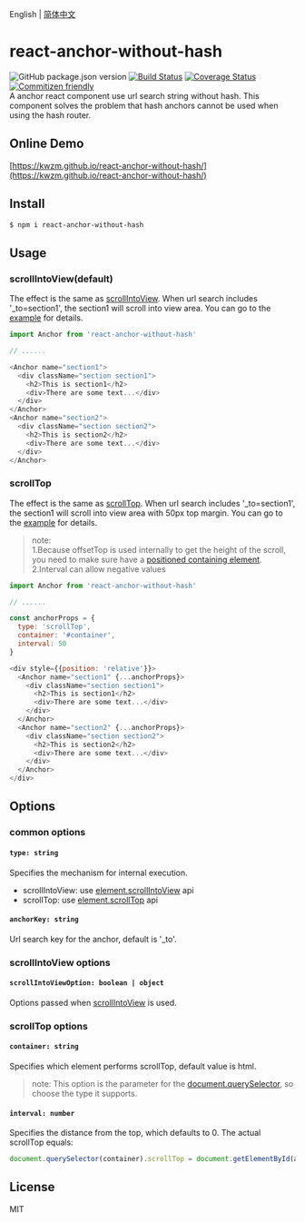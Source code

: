 English | [简体中文](./README_zh-CN.md)

# react-anchor-without-hash
![GitHub package.json version](https://img.shields.io/github/package-json/v/kwzm/react-anchor-without-hash)
[![Build Status](https://travis-ci.org/kwzm/react-anchor-without-hash.svg?branch=master)](https://travis-ci.org/kwzm/react-anchor-without-hash)
[![Coverage Status](https://coveralls.io/repos/github/kwzm/react-anchor-without-hash/badge.svg?branch=master)](https://coveralls.io/github/kwzm/react-anchor-without-hash?branch=master)
[![Commitizen friendly](https://img.shields.io/badge/commitizen-friendly-brightgreen.svg)](http://commitizen.github.io/cz-cli/)  
A anchor react component use url search string without hash.
This component solves the problem that hash anchors cannot be used when using the hash router. 
## Online Demo
[https://kwzm.github.io/react-anchor-without-hash/](https://kwzm.github.io/react-anchor-without-hash/)
## Install
```sh
$ npm i react-anchor-without-hash
```
## Usage
### scrollIntoView(default)
The effect is the same as [scrollIntoView]((https://developer.mozilla.org/en-US/docs/Web/API/Element/scrollIntoView)).
When url search includes '_to=section1', the section1 will scroll into view area.
You can go to the [example](https://github.com/kwzm/react-anchor-without-hash/blob/master/example/App.js) for details.
```js
import Anchor from 'react-anchor-without-hash'

// ......

<Anchor name="section1">
  <div className="section section1">
    <h2>This is section1</h2>
    <div>There are some text...</div>
  </div>
</Anchor>
<Anchor name="section2">
  <div className="section section2">
    <h2>This is section2</h2>
    <div>There are some text...</div>
  </div>
</Anchor>
```
### scrollTop
The effect is the same as [scrollTop]((https://developer.mozilla.org/en-US/docs/Web/API/Element/scrollTop)).
When url search includes '_to=section1', the section1 will scroll into view area with 50px top margin.
You can go to the [example](https://github.com/kwzm/react-anchor-without-hash/blob/master/example/App.js) for details.
> note:  
1.Because offsetTop is used internally to get the height of the scroll, you need to make sure have a [positioned containing element](https://developer.mozilla.org/en-US/docs/Web/API/HTMLElement/offsetParent).  
2.Interval can allow negative values

```js
import Anchor from 'react-anchor-without-hash'

// ......

const anchorProps = {
  type: 'scrollTop',
  container: '#container',
  interval: 50
}

<div style={{position: 'relative'}}>
  <Anchor name="section1" {...anchorProps}>
    <div className="section section1">
      <h2>This is section1</h2>
      <div>There are some text...</div>
    </div>
  </Anchor>
  <Anchor name="section2" {...anchorProps}>
    <div className="section section2">
      <h2>This is section2</h2>
      <div>There are some text...</div>
    </div>
  </Anchor>
</div>
```
## Options
### common options
#### `type: string`
Specifies the mechanism for internal execution.
- scrollIntoView: use [element.scrollIntoView](https://developer.mozilla.org/en-US/docs/Web/API/Element/scrollIntoView) api
- scrollTop: use [element.scrollTop](https://developer.mozilla.org/en-US/docs/Web/API/Element/scrollTop) api
#### `anchorKey: string`
Url search key for the anchor, default is '_to'.
### scrollIntoView options
#### `scrollIntoViewOption: boolean | object`
Options passed when [scrollIntoView](https://developer.mozilla.org/en-US/docs/Web/API/Element/scrollIntoView) is used. 
### scrollTop options
#### `container: string`
Specifies which element performs scrollTop, default value is html.
> note: This option is the parameter for the [document.querySelector](https://developer.mozilla.org/en-US/docs/Web/API/Document/querySelector), so choose the type it supports.
#### `interval: number`
Specifies the distance from the top, which defaults to 0.
The actual scrollTop equals:
```js
document.querySelector(container).scrollTop = document.getElementById(anchor).offsetTop + interval
```
## License
MIT

